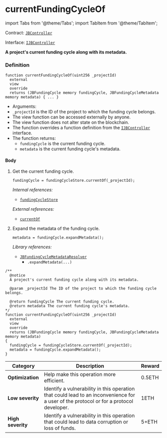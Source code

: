 # currentFundingCycleOf

import Tabs from '@theme/Tabs';
import TabItem from '@theme/TabItem';

Contract: [`JBController`](/docs/dev/v2/contracts/or-controllers/jbcontroller/README.md)​‌

Interface: [`IJBController`](/docs/dev/v2/interfaces/ijbcontroller.md)

<Tabs>
<TabItem value="Step by step" label="Step by step">

**A project's current funding cycle along with its metadata.**


### Definition

```
function currentFundingCycleOf(uint256 _projectId)
  external
  view
  override
  returns (JBFundingCycle memory fundingCycle, JBFundingCycleMetadata memory metadata) { ... }
```

* Arguments:
* `_projectId` is the ID of the project to which the funding cycle belongs.
* The view function can be accessed externally by anyone.
* The view function does not alter state on the blockchain.
* The function overrides a function definition from the [`IJBController`](/docs/dev/v2/interfaces/ijbcontroller.md) interface.
* The function returns:
  * `fundingCycle` is the current funding cycle.
  * `metadata` is the current funding cycle's metadata.

#### Body

1.  Get the current funding cycle.

    ```
    fundingCycle = fundingCycleStore.currentOf(_projectId);
    ```

    _Internal references:_

    * [`fundingCycleStore`](/docs/dev/v2/contracts/or-controllers/jbcontroller/properties/fundingcyclestore.md)

    _External references:_

    * [`currentOf`](/docs/dev/v2/contracts/jbfundingcyclestore/read/currentof.md)
2.  Expand the metadata of the funding cycle.

    ```
    metadata = fundingCycle.expandMetadata();
    ```

    _Library references:_

    * [`JBFundingCycleMetadataResolver`](/docs/dev/v2/libraries/jbfundingcyclemetadataresolver.md)<br/>
      * `.expandMetadata(...)`

</TabItem>

<TabItem value="Code" label="Code">

```
/**
  @notice
  A project's current funding cycle along with its metadata.

  @param _projectId The ID of the project to which the funding cycle belongs.

  @return fundingCycle The current funding cycle.
  @return metadata The current funding cycle's metadata.
*/
function currentFundingCycleOf(uint256 _projectId)
  external
  view
  override
  returns (JBFundingCycle memory fundingCycle, JBFundingCycleMetadata memory metadata)
{
  fundingCycle = fundingCycleStore.currentOf(_projectId);
  metadata = fundingCycle.expandMetadata();
}
```

</TabItem>

<TabItem value="Bug bounty" label="Bug bounty">

| Category          | Description                                                                                                                            | Reward |
| ----------------- | -------------------------------------------------------------------------------------------------------------------------------------- | ------ |
| **Optimization**  | Help make this operation more efficient.                                                                                               | 0.5ETH |
| **Low severity**  | Identify a vulnerability in this operation that could lead to an inconvenience for a user of the protocol or for a protocol developer. | 1ETH   |
| **High severity** | Identify a vulnerability in this operation that could lead to data corruption or loss of funds.                                        | 5+ETH  |

</TabItem>
</Tabs>
